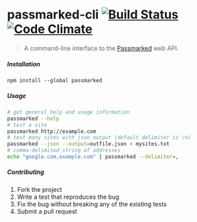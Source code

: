 
# passmarked-cli [![Build Status](https://travis-ci.org/passmarked/cli.svg)](https://travis-ci.org/passmarked/cli) [![Code Climate](https://codeclimate.com/github/passmarked/cli/badges/gpa.svg)](https://codeclimate.com/github/passmarked/cli)

> A command-line interface to the [Passmarked](https://passmarked.com) web API.

##### Installation

```
npm install --global passmarked
```

##### Usage

```bash
# get general help and usage information
passmarked --help
# test a site
passmarked http://example.com
# test many sites with json output (default delimiter is \n)
passmarked --json --output=outfile.json < mysites.txt
# comma-delimited string of addresses
echo "google.com,example.com" | passmarked --delimiter=,
```

##### Contributing

1. Fork the project
2. Write a test that reproduces the bug
3. Fix the bug without breaking any of the existing tests
4. Submit a pull request
